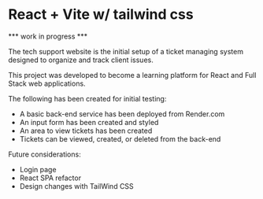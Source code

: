 # React + Vite w/ tailwind css

*** work in progress ***

The tech support website is the initial setup of a ticket managing system designed to
organize and track client issues. 

This project was developed to become a learning platform for React and Full Stack web applications. 

The following has been created for initial testing:

  - A basic back-end service has been deployed from Render.com
  - An input form has been created and styled
  - An area to view tickets has been created
  - Tickets can be viewed, created, or deleted from the back-end

Future considerations:
 - Login page
 - React SPA refactor
 - Design changes with TailWind CSS


